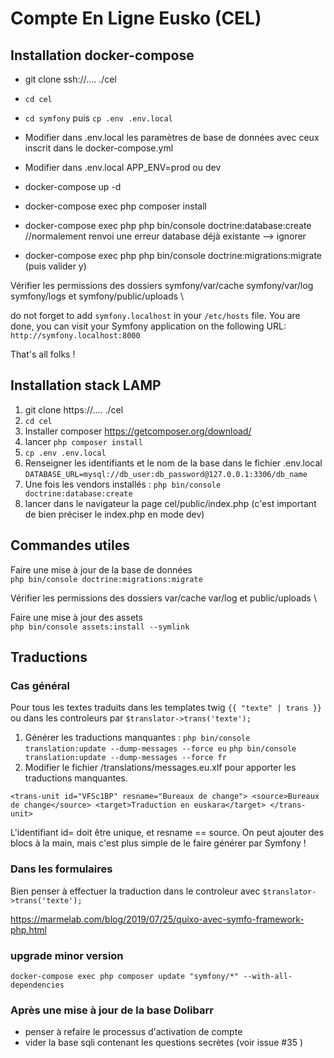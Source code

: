 # Compte En Ligne Eusko (CEL)

## Installation docker-compose

* git clone ssh://.... ./cel
* `cd cel`

* `cd symfony` puis `cp .env .env.local`
* Modifier dans .env.local les paramètres de base de données avec ceux inscrit dans le docker-compose.yml
* Modifier dans .env.local APP_ENV=prod ou dev

* docker-compose up -d
* docker-compose exec php composer install

* docker-compose exec php php bin/console doctrine:database:create  //normalement renvoi une erreur database déjà existante --> ignorer
* docker-compose exec php php bin/console doctrine:migrations:migrate (puis valider y)


Vérifier les permissions des dossiers symfony/var/cache symfony/var/log  symfony/logs et symfony/public/uploads \


do not forget to add `symfony.localhost` in your `/etc/hosts` file.
You are done, you can visit your Symfony application on the following URL: `http://symfony.localhost:8000`

That's all folks ! 

## Installation stack LAMP

1. git clone https://.... ./cel
2. `cd cel`
3. Installer composer https://getcomposer.org/download/
4. lancer `php composer install`
5. `cp .env .env.local`
7. Renseigner les identifiants et le nom de la base dans le fichier .env.local
`DATABASE_URL=mysql://db_user:db_password@127.0.0.1:3306/db_name`
8. Une fois les vendors installés : `php bin/console doctrine:database:create`
9. lancer dans le navigateur la page cel/public/index.php  (c'est important de bien préciser le index.php en mode dev)

## Commandes utiles

Faire une mise à jour de la base de données \
`php bin/console doctrine:migrations:migrate`

Vérifier les permissions des dossiers var/cache var/log et public/uploads \

Faire une mise à jour des assets \
`php bin/console assets:install --symlink`


## Traductions

### Cas général
Pour tous les textes traduits dans les templates twig `{{ "texte" | trans }}` ou dans les controleurs par `$translator->trans('texte');`

1. Générer les traductions manquantes :
`php bin/console translation:update --dump-messages --force eu`
`php bin/console translation:update --dump-messages --force fr`
2. Modifier le fichier /translations/messages.eu.xlf pour apporter les traductions manquantes.

`<trans-unit id="VFSc1BP" resname="Bureaux de change">
    <source>Bureaux de change</source>
    <target>Traduction en euskara</target>
    </trans-unit>`
    
L'identifiant id= doit être unique, et resname == source. 
On peut ajouter des blocs à la main, mais c'est plus simple de le faire générer par Symfony !
 
### Dans les formulaires
Bien penser à effectuer la traduction dans le controleur avec `$translator->trans('texte');`
  
 https://marmelab.com/blog/2019/07/25/quixo-avec-symfo-framework-php.html
 
 ### upgrade minor version 
 `docker-compose exec php composer update "symfony/*" --with-all-dependencies` 
 
 
 ### Après une mise à jour de la base Dolibarr
 - penser à refaire le processus d'activation de compte
 - vider la base sqli contenant les questions secrètes (voir issue #35 )